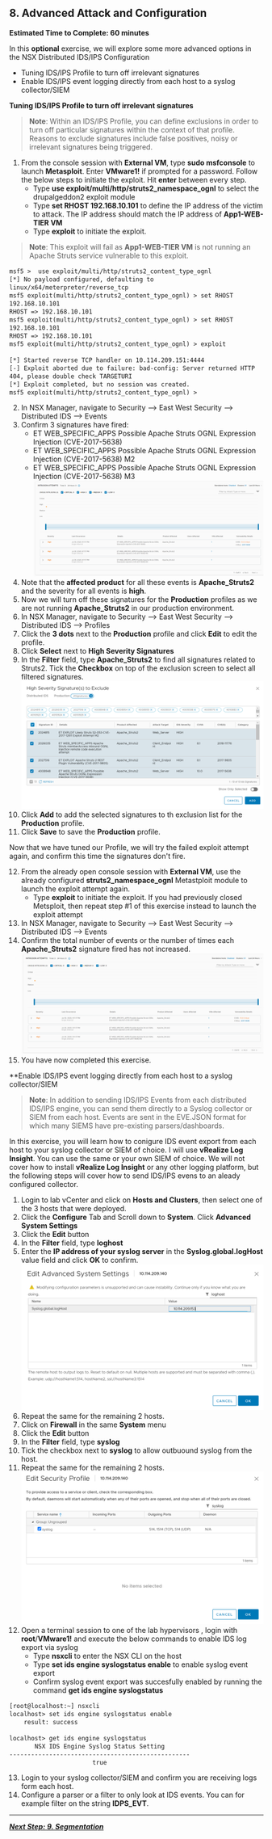 
## 8. Advanced Attack and Configuration
**Estimated Time to Complete: 60 minutes**

In this **optional** exercise, we will explore some more advanced options in the NSX Distributed IDS/IPS Configuration
 * Tuning IDS/IPS Profile to turn off irrelevant signatures
 * Enable IDS/IPS event logging directly from each host to a syslog collector/SIEM

**Tuning IDS/IPS Profile to turn off irrelevant signatures**

> **Note**: Within an IDS/IPS Profile, you can define exclusions in order to turn off particular signatures within the context of that profile. Reasons to exclude signatures include false positives, noisy or irrelevant signatures being triggered.

1.	From the console session with  **External VM**, type **sudo msfconsole** to launch **Metasploit**. Enter **VMware1!** if prompted for a password. Follow the below steps to initiate the exploit. Hit **enter** between every step. 
    * Type **use exploit/multi/http/struts2_namespace_ognl** to select the drupalgeddon2 exploit module
    * Type **set RHOST 192.168.10.101** to define the IP address of the victim to attack. The IP address should match the IP address of **App1-WEB-TIER VM**
    * Type **exploit** to initiate the exploit.

> **Note**: This exploit will fail as  **App1-WEB-TIER VM** is not running an Apache Struts service vulnerable to this exploit.
    
```console
msf5 >  use exploit/multi/http/struts2_content_type_ognl
[*] No payload configured, defaulting to linux/x64/meterpreter/reverse_tcp
msf5 exploit(multi/http/struts2_content_type_ognl) > set RHOST 192.168.10.101
RHOST => 192.168.10.101
msf5 exploit(multi/http/struts2_content_type_ognl) > set RHOST 192.168.10.101
RHOST => 192.168.10.101
msf5 exploit(multi/http/struts2_content_type_ognl) > exploit

[*] Started reverse TCP handler on 10.114.209.151:4444
[-] Exploit aborted due to failure: bad-config: Server returned HTTP 404, please double check TARGETURI
[*] Exploit completed, but no session was created.
msf5 exploit(multi/http/struts2_content_type_ognl) >
```
2. In NSX Manager, navigate to Security --> East West Security --> Distributed IDS --> Events
3. Confirm 3 signatures have fired:
    * ET WEB_SPECIFIC_APPS Possible Apache Struts OGNL Expression Injection (CVE-2017-5638)
    * ET WEB_SPECIFIC_APPS Possible Apache Struts OGNL Expression Injection (CVE-2017-5638) M2
    * ET WEB_SPECIFIC_APPS Possible Apache Struts OGNL Expression Injection (CVE-2017-5638) M3
    ![](assets/images/IDPS_POC_22.PNG)
4. Note that the **affected product** for all these events is **Apache_Struts2** and the severity for all events is **high**.
5. Now we will turn off these signatures for the **Production** profiles as we are not running **Apache_Struts2** in our production environment.
6. In NSX Manager, navigate to Security --> East West Security --> Distributed IDS --> Profiles
7.	Click the **3 dots** next to the **Production** profile and click **Edit** to edit the profile.
8. Click **Select** next to **High Severity Signatures**
9. In the **Filter** field, type **Apache_Struts2** to find all signatures related to Struts2. Tick the **Checkbox** on top of the exclusion screen to select all filtered signatures.
![](assets/images/IDPS_POC_21.PNG)
10. Click **Add** to add the selected signatures to th exclusion list for the **Production** profile.
11. Click **Save** to save the **Production** profile.

Now that we have tuned our Profile, we will try the failed exploit attempt again, and confirm this time the signatures don't fire.

12.	From the already open console session with  **External VM**, use the already configured **struts2_namespace_ognl** Metastploit module to launch the exploit attempt again. 
    * Type **exploit** to initiate the exploit. If you had previously closed Metsploit, then repeat step #1 of this exercise instead to launch the exploit attempt
13. In NSX Manager, navigate to Security --> East West Security --> Distributed IDS --> Events
14. Confirm the total number of events or the number of times each **Apache_Struts2** signature fired has not increased.
![](assets/images/IDPS_POC_22.PNG)
15. You have now completed this exercise.

**Enable IDS/IPS event logging directly from each host to a syslog collector/SIEM

> **Note**: In addition to sending IDS/IPS Events from each distributed IDS/IPS engine, you can send them directly to a Syslog collector or SIEM from each host. Events are sent in the EVE.JSON format for which many SIEMS have pre-existing parsers/dashboards. 

In this exercise, you will learn how to conigure IDS event export from each host to your syslog collector or SIEM of choice. I will use **vRealize Log Insight**. You can use the same or your own SIEM of choice.
We will not cover how to install **vRealize Log Insight** or any other logging platform, but the following steps will cover how to send IDS/IPS evens to an aleady configured collector.

1. Login to lab vCenter and click on **Hosts and Clusters**, then select one of the 3 hosts that were deployed.
2. Click the **Configure** Tab and Scroll down to **System**. Click **Advanced System Settings**
3. Click the **Edit** button
4. In the **Filter** field, type **loghost**
5. Enter the **IP address of your syslog server** in the **Syslog.global.logHost** value field and click **OK** to confirm.
![](assets/images/IDPS_POC_23.PNG)
6. Repeat the same for the remaining 2 hosts.
7. Click on **Firewall** in the same **System** menu
8. Click the **Edit** button
9. In the **Filter** field, type **syslog**
10. Tick the checkbox next to **syslog** to allow outbuound syslog from the host.
11. Repeat the same for the remaining 2 hosts.
![](assets/images/IDPS_POC_24.PNG)
12. Open a terminal session to one of the lab hypervisors , login with **root**/**VMware1!** and execute the below commands to enable IDS log export via syslog
    * Type **nsxcli** to enter the NSX CLI on the host
    * Type **set ids engine syslogstatus enable** to enable syslog event export
    * Confirm syslog event export was succesfully enabled by running the command **get ids engine syslogstatus**

```console
[root@localhost:~] nsxcli
localhost> set ids engine syslogstatus enable
    result: success
    
localhost> get ids engine syslogstatus
       NSX IDS Engine Syslog Status Setting
--------------------------------------------------
                       true
```
13. Login to your syslog collector/SIEM and confirm you are receiving logs form each host.
14. Configure a parser or a filter to only look at IDS events. You can for example filter on the string **IDPS_EVT**. 

---

[***Next Step: 9. Segmentation***](/docs/9-Segmentation.md)
